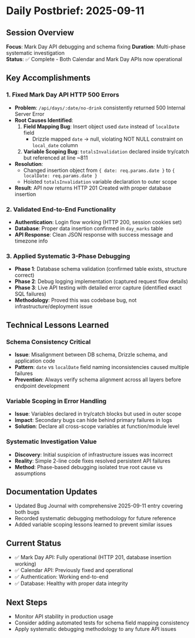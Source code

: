 # Daily Postbrief: 2025-09-11

## Session Overview
**Focus**: Mark Day API debugging and schema fixing
**Duration**: Multi-phase systematic investigation  
**Status**: ✅ Complete - Both Calendar and Mark Day APIs now operational

## Key Accomplishments

### 1. Fixed Mark Day API HTTP 500 Errors
- **Problem**: `/api/days/:date/no-drink` consistently returned 500 Internal Server Error
- **Root Causes Identified**:
  1. **Field Mapping Bug**: Insert object used `date` instead of `localDate` field
     - Drizzle mapped `date` → null, violating NOT NULL constraint on `local_date` column
  2. **Variable Scoping Bug**: `totalsInvalidation` declared inside try/catch but referenced at line ~811
- **Resolution**: 
  - Changed insertion object from `{ date: req.params.date }` to `{ localDate: req.params.date }`
  - Hoisted `totalsInvalidation` variable declaration to outer scope
- **Result**: API now returns HTTP 201 Created with proper database insertion

### 2. Validated End-to-End Functionality  
- **Authentication**: Login flow working (HTTP 200, session cookies set)
- **Database**: Proper data insertion confirmed in `day_marks` table
- **API Response**: Clean JSON response with success message and timezone info

### 3. Applied Systematic 3-Phase Debugging
- **Phase 1**: Database schema validation (confirmed table exists, structure correct)
- **Phase 2**: Debug logging implementation (captured request flow details)  
- **Phase 3**: Live API testing with detailed error capture (identified exact SQL failures)
- **Methodology**: Proved this was codebase bug, not infrastructure/deployment issue

## Technical Lessons Learned

### Schema Consistency Critical
- **Issue**: Misalignment between DB schema, Drizzle schema, and application code
- **Pattern**: `date` vs `localDate` field naming inconsistencies caused multiple failures
- **Prevention**: Always verify schema alignment across all layers before endpoint development

### Variable Scoping in Error Handling
- **Issue**: Variables declared in try/catch blocks but used in outer scope
- **Impact**: Secondary bugs can hide behind primary failures in logs
- **Solution**: Declare all cross-scope variables at function/module level

### Systematic Investigation Value
- **Discovery**: Initial suspicion of infrastructure issues was incorrect
- **Reality**: Simple 2-line code fixes resolved persistent API failures
- **Method**: Phase-based debugging isolated true root cause vs assumptions

## Documentation Updates
- Updated Bug Journal with comprehensive 2025-09-11 entry covering both bugs
- Recorded systematic debugging methodology for future reference
- Added variable scoping lessons learned to prevent similar issues

## Current Status
- ✅ Mark Day API: Fully operational (HTTP 201, database insertion working)
- ✅ Calendar API: Previously fixed and operational  
- ✅ Authentication: Working end-to-end
- ✅ Database: Healthy with proper data integrity

## Next Steps
- Monitor API stability in production usage
- Consider adding automated tests for schema field mapping consistency
- Apply systematic debugging methodology to any future API issues